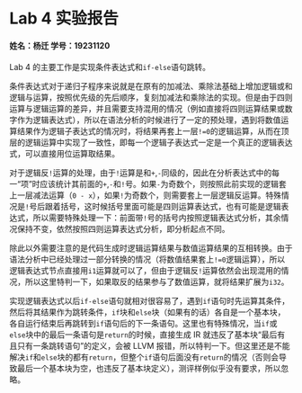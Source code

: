 # Lab 4 实验报告

#### 姓名：杨迁		学号：19231120



Lab 4 的主要工作是实现条件表达式和`if-else`语句跳转。

条件表达式对于递归子程序来说就是在原有的加减法、乘除法基础上增加逻辑或和逻辑与运算，按照优先级的先后顺序，复刻加减法和乘除法的实现。但是由于四则运算与逻辑运算的差异，并且需要支持混用的情况（例如直接将四则运算结果或数字作为逻辑表达式），所以在语法分析的时候进行了一定的预处理，遇到将数值运算结果作为逻辑子表达式的情况时，将结果再套上一层`!=0`的逻辑运算，从而在顶层的逻辑运算中实现了一致性，即每一个逻辑子表达式一定是一个真正的逻辑表达式，可以直接用位运算取结果。

对于逻辑反`!`运算的处理，由于`!`运算是和`+`,`-`同级的，因此在分析表达式中的每一“项”时应该统计其前面的`+`,`-`和`!`号。如果`-`为奇数个，则按照此前实现的逻辑套上一层减法运算（`0 - x`），如果`!`为奇数个，则需要套上一层逻辑反运算。特殊情况是`!`号后跟着括号，这时候括号里面可能是四则运算表达式，也有可能是逻辑表达式，所以需要特殊处理一下：前面带`!`号的括号内按照逻辑表达式分析，其余情况保持不变，依然按照四则运算表达式分析，即分析起点不同。

除此以外需要注意的是代码生成时逻辑运算结果与数值运算结果的互相转换。由于语法分析中已经处理过一部分转换的情况（将数值结果套上`!=0`逻辑运算），所以逻辑表达式节点直接用`i1`运算就可以了，但由于逻辑反`!`运算依然会出现混用的情况，所以这里特判一下，如果取反的结果参与了数值运算，就将结果扩展为`i32`。

实现逻辑表达式以后`if-else`语句就相对很容易了，遇到`if`语句时先运算其条件，然后将其结果作为跳转条件，`if`块和`else`块（如果有的话）各自是一个基本块，各自运行结束后再跳转到`if`语句后的下一条语句。这里也有特殊情况，当`if`或`else`块中的最后一条语句是`return`的时候，直接生成 IR 就违反了基本块“最后有且只有一条跳转语句”的定义，会被 LLVM 报错，所以特判一下。但这里还是不能解决`if`和`else`块的都有`return`，但整个`if`语句后面没有`return`的情况（否则会导致最后一个基本块为空，也违反了基本块定义），测评样例似乎没有要求，所以忽略。
